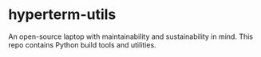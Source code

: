 # hyperterm-utils
An open-source laptop with maintainability and sustainability in mind. This repo contains Python build tools and utilities.
